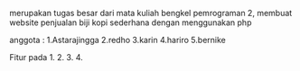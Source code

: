 merupakan tugas besar dari mata kuliah bengkel pemrograman 2, membuat website penjualan biji kopi sederhana dengan menggunakan php

anggota :
1.Astarajingga
2.redho
3.karin
4.hariro
5.bernike

Fitur pada
1.
2.
3.
4.
